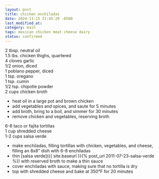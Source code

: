 ```yaml
---
layout: post
title: chicken enchiladas
date: 2024-11-15 21:45:29 -0500
last_modified_at: 
category: main
tags: mexican chicken meat cheese dairy
status: confirmed
---
```


2 tbsp. neutral oil  
1.5 lbs. chicken thighs, quartered  
4 cloves garlic  
1/2 onion, diced  
1 poblano pepper, diced  
1 tsp. oregano  
1 tsp. cumin  
1/2 tsp. chipotle powder  
2 cups chicken broth  
* heat oil in a large pot and brown chicken  
* add vegetables and spices, and saute for 5 minutes
* add broth, bring to a boil, and simmer for 30 minutes
* remove chicken and vegetables, reserving broth  

6-8 taco or fajita tortillas  
1 cup shredded cheese  
1-2 cups salsa verde  
* make enchiladas, filling tortillas with chicken, vegetables, and cheese, filling
  an 8x8" dish with 6-8 enchiladas
* thin [salsa verde]({{ site.baseurl }}{% post_url 2011-07-23-salsa-verde %}) with
  reserved broth to make a thin sauce
* cover enchiladas with sauce, making sure that no tortilla is dry
* top with shredded cheese and bake at 350°F for 20 minutes
